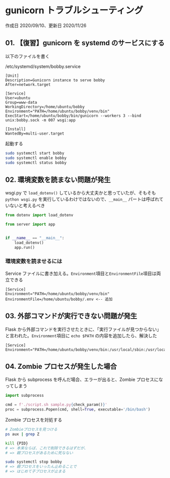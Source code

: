 # gunicorn トラブルシューティング

作成日 2020/09/10、更新日 2020/11/26

## 01. 【復習】gunicorn を systemd のサービスにする

以下のファイルを書く

/etc/systemd/system/bobby.service

```text
[Unit]
Description=Gunicorn instance to serve bobby
After=network.target

[Service]
User=ubuntu
Group=www-data
WorkingDirectory=/home/ubuntu/bobby
Environment="PATH=/home/ubuntu/bobby/venv/bin"
ExecStart=/home/ubuntu/bobby/bin/gunicorn --workers 3 --bind unix:bobby.sock -m 007 wsgi:app

[Install]
WantedBy=multi-user.target
```

起動する

```bash
sudo systemctl start bobby
sudo systemctl enable bobby
sudo systemctl status bobby
```

## 02. 環境変数を読まない問題が発生

wsgi.py で `load_dotenv()` しているから大丈夫かと思っていたが、そもそも `python wsgi.py` を実行しているわけではないので、`__main__` パートは呼ばれていないと考えるべき

```python
from dotenv import load_dotenv

from server import app


if __name__ == "__main__":
    load_dotenv()
    app.run()
```

### 環境変数を読ませるには

Service ファイルに書き加える。`Environment`項目と`EnvironmentFile`項目は両立できる

```text
[Service]
Environment="PATH=/home/ubuntu/bobby/venv/bin"
EnvironmentFile=/home/ubuntu/bobby/.env <-- 追加
```

## 03. 外部コマンドが実行できない問題が発生

Flask から外部コマンドを実行させたときに、「実行ファイルが見つからない」と言われた。`Environment`項目に `echo $PATH` の内容を追加したら、解決した

```text
[Service]
Environment="PATH=/home/ubuntu/bobby/venv/bin:/usr/local/sbin:/usr/local/bin:/usr/sbin:/usr/bin:/sbin:/bin:/usr/games:/usr/local/games:/snap/bin"
```

## 04. Zombie プロセスが発生した場合

Flask から subprocess を呼んだ場合、エラーが出ると、Zombie プロセスになってしまう

```python
import subprocess

cmd = f'./script.sh sample.py{check_param()}'
proc = subprocess.Popen(cmd, shell=True, executable='/bin/bash')
```

Zombie プロセスを対処する

```bash
# Zombieプロセスを見つける
ps aux | grep Z

kill {PID}
# => 本来ならば、これで削除できるはずだが、
# => 親プロセスがあるために死なない

sudo systemctl stop bobby
# => 親プロセスをいったん止めることで
# => はじめて子プロセスが止まる
```
